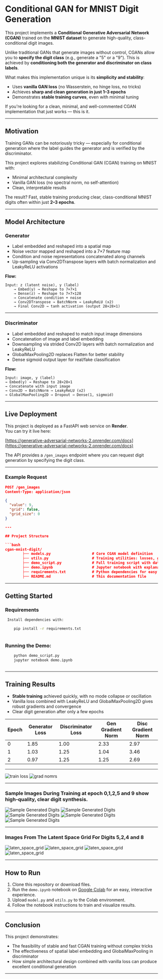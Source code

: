 # Conditional GAN for MNIST Digit Generation

This project implements a **Conditional Generative Adversarial Network (CGAN)** trained on the **MNIST dataset**
to generate high-quality, class-conditional digit images.

Unlike traditional GANs that generate images without control, CGANs allow you to **specify the digit class** (e.g., generate a "5" or a "9").
This is achieved by **conditioning both the generator and discriminator on class labels**.

What makes this implementation unique is its **simplicity and stability**:
- Uses **vanilla GAN loss** (no Wasserstein, no hinge loss, no tricks)
- Achieves **sharp and clean generation in just 1–3 epochs**
- Demonstrates **stable training curves**, even with minimal tuning

If you're looking for a clean, minimal, and well-commented CGAN implementation that just works — this is it.

---

## Motivation

Training GANs can be notoriously tricky — especially for conditional generation where the label guides the
generator and is verified by the discriminator.

This project explores stabilizing Conditional GAN (CGAN) training on MNIST with:

- Minimal architectural complexity
- Vanilla GAN loss (no spectral norm, no self-attention)
- Clean, interpretable results

The result? Fast, stable training producing clear, class-conditional MNIST digits often within just **2–3 epochs**.

---

## Model Architecture

### Generator

- Label embedded and reshaped into a spatial map
- Noise vector mapped and reshaped into a 7×7 feature map
- Condition and noise representations concatenated along channels
- Up-sampling via Conv2DTranspose layers with batch normalization and LeakyReLU activations

**Flow:**

    Input: z (latent noise), y (label)
        → Embed(y) → Reshape to 7×7×1
        → Dense(z) → Reshape to 7×7×128
        → Concatenate condition + noise
        → Conv2DTranspose → BatchNorm → LeakyReLU (x2)
        → Final Conv2D → tanh activation (output 28×28×1)


---

### Discriminator

- Label embedded and reshaped to match input image dimensions
- Concatenation of image and label embedding
- Downsampling via strided Conv2D layers with batch normalization and LeakyReLU
- GlobalMaxPooling2D replaces Flatten for better stability
- Dense sigmoid output layer for real/fake classification

**Flow:**

    Input: image, y (label)
    → Embed(y) → Reshape to 28×28×1
    → Concatenate with input image
    → Conv2D → BatchNorm → LeakyReLU (x2)
    → GlobalMaxPooling2D → Dropout → Dense(1, sigmoid)

---
## Live Deployment

This project is deployed as a FastAPI web service on **Render**.  
You can try it live here:

[https://generative-adversarial-networks-2.onrender.com/docs](https://generative-adversarial-networks-2.onrender.com/docs)

The API provides a `/gen_images` endpoint where you can request digit generation by specifying the digit class.

---

### Example Request

```json
POST /gen_images
Content-Type: application/json

{
  "value": 9,
  "grid": false,
  "grid_size": 0
}

---

## Project Structure

```bash
cgan-mnist-digit/
        ├── models.py                   # Core CGAN model definition
        ├── utils.py                    # Training utilities: losses, gradients, plotting
        ├── demo_script.py              # Full training script with data pipeline
        ├── demo.ipynb                  # Jupyter notebook with explanations, training, and results visualization
        ├── requirements.txt            # Python dependencies for easy setup
        ├── README.md                   # This documentation file

```
---

## Getting Started

### Requirements

```bash
 Install dependencies with:

    pip install -r requirements.txt
    
```
 ### Running the Demo:
 ```bash
     python demo_script.py
     jupyter notebook demo.ipynb
     
```
---


## Training Results

- **Stable training** achieved quickly, with no mode collapse or oscillation
- Vanilla loss combined with LeakyReLU and GlobalMaxPooling2D gives robust gradients and convergence
- Clear digit generation after only a few epochs

| Epoch | Generator Loss | Discriminator Loss | Gen Gradient Norm | Disc Gradient Norm |
|-------|----------------|--------------------|-------------------|--------------------|
| 0     | 1.85           | 1.00               | 2.33              | 2.97               |
| 1     | 1.03           | 1.25               | 1.04              | 3.46               |
| 2     | 0.97           | 1.25               | 1.25              | 2.69               |

---

![train loss](train_loss.png)
![grad nomrs](grad_norms.png)

---
### Sample Images During Training at epoch 0,1,2,5 and 9 show high-quality, clear digit synthesis.

![Sample Generated Digits](generated_epoch_0.png)
![Sample Generated Digits](generated_epoch_1.png)
![Sample Generated Digits](generated_epoch_2.png)
![Sample Generated Digits](generated_epoch_5.png)
![Sample Generated Digits](generated_epoch_9.png)

---

### Images From The Latent Space Grid For Digits 5,2,4 and 8

![laten_space_grid](class_5.png)
![laten_space_grid](class_2.png)
![laten_space_grid](class_8.png)
![laten_space_grid](class_4.png)

---

## How to Run

1. Clone this repository or download files.
2. Run the `demo.ipynb` notebook on [Google Colab](https://colab.research.google.com/) for an easy, interactive experience.
3. Upload `model.py` and `utils.py` to the Colab environment.
4. Follow the notebook instructions to train and visualize results.

---

## Conclusion

This project demonstrates:

- The feasibility of stable and fast CGAN training without complex tricks
- The effectiveness of spatial label embedding and GlobalMaxPooling in discriminator
- How simple architectural design combined with vanilla loss can produce excellent conditional generation

---

